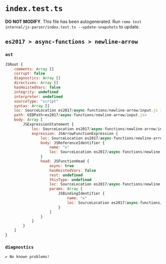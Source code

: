 # `index.test.ts`

**DO NOT MODIFY**. This file has been autogenerated. Run `rome test internal/js-parser/index.test.ts --update-snapshots` to update.

## `es2017 > async-functions > newline-arrow`

### `ast`

```javascript
JSRoot {
	comments: Array []
	corrupt: false
	diagnostics: Array []
	directives: Array []
	hasHoistedVars: false
	integrity: undefined
	interpreter: undefined
	sourceType: "script"
	syntax: Array []
	loc: SourceLocation es2017/async-functions/newline-arrow/input.js 1:0-3:0
	path: UIDPath<es2017/async-functions/newline-arrow/input.js>
	body: Array [
		JSExpressionStatement {
			loc: SourceLocation es2017/async-functions/newline-arrow/input.js 1:0-2:6
			expression: JSArrowFunctionExpression {
				loc: SourceLocation es2017/async-functions/newline-arrow/input.js 1:0-2:6
				body: JSReferenceIdentifier {
					name: "x"
					loc: SourceLocation es2017/async-functions/newline-arrow/input.js 2:5-2:6 (x)
				}
				head: JSFunctionHead {
					async: true
					hasHoistedVars: false
					rest: undefined
					thisType: undefined
					loc: SourceLocation es2017/async-functions/newline-arrow/input.js 1:0-2:4
					params: Array [
						JSBindingIdentifier {
							name: "x"
							loc: SourceLocation es2017/async-functions/newline-arrow/input.js 2:0-2:1 (x)
						}
					]
				}
			}
		}
	]
}
```

### `diagnostics`

```
✔ No known problems!

```
